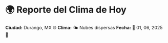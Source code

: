 # 🌍 Reporte del Clima de Hoy

**Ciudad:** Durango, MX 🌐
**Clima:** 🌤️ Nubes dispersas
**Fecha:** 📅 01, 06, 2025 🚀
